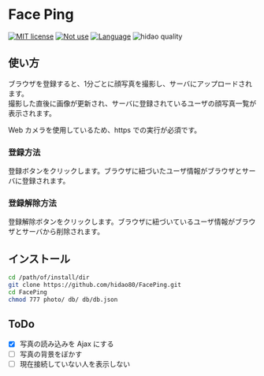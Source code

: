 # Face Ping

[![MIT license](https://img.shields.io/badge/license-MIT-blue.svg?style=flat)](LICENSE.md)
[![Not use](https://img.shields.io/badge/Framework-Not_use-blue.svg)](https://nodejs.org/ja/)
[![Language](https://img.shields.io/badge/Language-VanillaJS,_PHP-blue.svg)](https://nodejs.org/ja/)
![hidao quality](https://img.shields.io/badge/hidao-quality-orange.svg)

## 使い方

ブラウザを登録すると、1分ごとに顔写真を撮影し、サーバにアップロードされます。  
撮影した直後に画像が更新され、サーバに登録されているユーザの顔写真一覧が表示されます。

Web カメラを使用しているため、https での実行が必須です。

### 登録方法
登録ボタンをクリックします。ブラウザに紐づいたユーザ情報がブラウザとサーバに登録されます。  

### 登録解除方法
登録解除ボタンをクリックします。ブラウザに紐づいているユーザ情報がブラウザとサーバから削除されます。  

## インストール

```sh
cd /path/of/install/dir
git clone https://github.com/hidao80/FacePing.git
cd FacePing
chmod 777 photo/ db/ db/db.json
```

## ToDo

- [x] 写真の読み込みを Ajax にする
- [ ] 写真の背景をぼかす
- [ ] 現在接続していない人を表示しない
